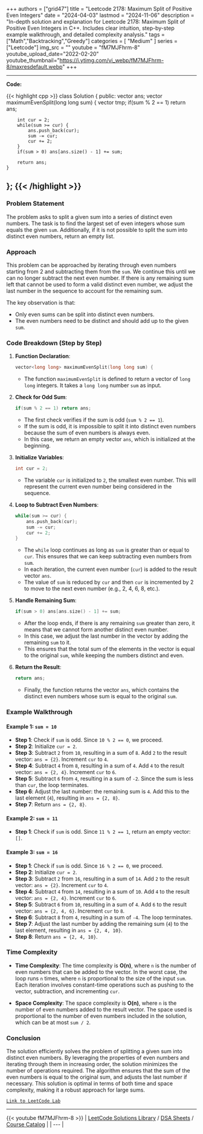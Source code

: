 
+++
authors = ["grid47"]
title = "Leetcode 2178: Maximum Split of Positive Even Integers"
date = "2024-04-03"
lastmod = "2024-11-06"
description = "In-depth solution and explanation for Leetcode 2178: Maximum Split of Positive Even Integers in C++. Includes clear intuition, step-by-step example walkthrough, and detailed complexity analysis."
tags = ["Math","Backtracking","Greedy"]
categories = [
    "Medium"
]
series = ["Leetcode"]
img_src = ""
youtube = "fM7MJFhrm-8"
youtube_upload_date="2022-02-20"
youtube_thumbnail="https://i.ytimg.com/vi_webp/fM7MJFhrm-8/maxresdefault.webp"
+++



---
**Code:**

{{< highlight cpp >}}
class Solution {
public:
    vector<long long> ans;
    vector<long long> maximumEvenSplit(long long sum) {
        vector<long long> tmp;
        if(sum % 2 == 1) return ans;
        
        int cur = 2;
        while(sum >= cur) {
            ans.push_back(cur);
            sum -= cur;
            cur += 2;
        }
        if(sum > 0) ans[ans.size() - 1] += sum;
        
        return ans;
    }
    
};
{{< /highlight >}}
---

### Problem Statement

The problem asks to split a given sum into a series of distinct even numbers. The task is to find the largest set of even integers whose sum equals the given `sum`. Additionally, if it is not possible to split the sum into distinct even numbers, return an empty list.

### Approach

This problem can be approached by iterating through even numbers starting from 2 and subtracting them from the `sum`. We continue this until we can no longer subtract the next even number. If there is any remaining sum left that cannot be used to form a valid distinct even number, we adjust the last number in the sequence to account for the remaining sum.

The key observation is that:
- Only even sums can be split into distinct even numbers.
- The even numbers need to be distinct and should add up to the given `sum`.

### Code Breakdown (Step by Step)

1. **Function Declaration**:
   ```cpp
   vector<long long> maximumEvenSplit(long long sum) {
   ```
   - The function `maximumEvenSplit` is defined to return a vector of `long long` integers. It takes a `long long` number `sum` as input.

2. **Check for Odd Sum**:
   ```cpp
   if(sum % 2 == 1) return ans;
   ```
   - The first check verifies if the sum is odd (`sum % 2 == 1`).
   - If the sum is odd, it is impossible to split it into distinct even numbers because the sum of even numbers is always even.
   - In this case, we return an empty vector `ans`, which is initialized at the beginning.

3. **Initialize Variables**:
   ```cpp
   int cur = 2;
   ```
   - The variable `cur` is initialized to `2`, the smallest even number. This will represent the current even number being considered in the sequence.

4. **Loop to Subtract Even Numbers**:
   ```cpp
   while(sum >= cur) {
       ans.push_back(cur);
       sum -= cur;
       cur += 2;
   }
   ```
   - The `while` loop continues as long as `sum` is greater than or equal to `cur`. This ensures that we can keep subtracting even numbers from `sum`.
   - In each iteration, the current even number (`cur`) is added to the result vector `ans`.
   - The value of `sum` is reduced by `cur` and then `cur` is incremented by 2 to move to the next even number (e.g., 2, 4, 6, 8, etc.).

5. **Handle Remaining Sum**:
   ```cpp
   if(sum > 0) ans[ans.size() - 1] += sum;
   ```
   - After the loop ends, if there is any remaining `sum` greater than zero, it means that we cannot form another distinct even number.
   - In this case, we adjust the last number in the vector by adding the remaining `sum` to it.
   - This ensures that the total sum of the elements in the vector is equal to the original `sum`, while keeping the numbers distinct and even.

6. **Return the Result**:
   ```cpp
   return ans;
   ```
   - Finally, the function returns the vector `ans`, which contains the distinct even numbers whose sum is equal to the original `sum`.

### Example Walkthrough

#### Example 1: `sum = 10`
- **Step 1**: Check if `sum` is odd. Since `10 % 2 == 0`, we proceed.
- **Step 2**: Initialize `cur = 2`.
- **Step 3**: Subtract `2` from `10`, resulting in a sum of `8`. Add `2` to the result vector: `ans = {2}`. Increment `cur` to `4`.
- **Step 4**: Subtract `4` from `8`, resulting in a sum of `4`. Add `4` to the result vector: `ans = {2, 4}`. Increment `cur` to `6`.
- **Step 5**: Subtract `6` from `4`, resulting in a sum of `-2`. Since the sum is less than `cur`, the loop terminates.
- **Step 6**: Adjust the last number: the remaining sum is `4`. Add this to the last element (`4`), resulting in `ans = {2, 8}`.
- **Step 7**: Return `ans = {2, 8}`.

#### Example 2: `sum = 11`
- **Step 1**: Check if `sum` is odd. Since `11 % 2 == 1`, return an empty vector: `[]`.

#### Example 3: `sum = 16`
- **Step 1**: Check if `sum` is odd. Since `16 % 2 == 0`, we proceed.
- **Step 2**: Initialize `cur = 2`.
- **Step 3**: Subtract `2` from `16`, resulting in a sum of `14`. Add `2` to the result vector: `ans = {2}`. Increment `cur` to `4`.
- **Step 4**: Subtract `4` from `14`, resulting in a sum of `10`. Add `4` to the result vector: `ans = {2, 4}`. Increment `cur` to `6`.
- **Step 5**: Subtract `6` from `10`, resulting in a sum of `4`. Add `6` to the result vector: `ans = {2, 4, 6}`. Increment `cur` to `8`.
- **Step 6**: Subtract `8` from `4`, resulting in a sum of `-4`. The loop terminates.
- **Step 7**: Adjust the last number by adding the remaining sum (`4`) to the last element, resulting in `ans = {2, 4, 10}`.
- **Step 8**: Return `ans = {2, 4, 10}`.

### Time Complexity

- **Time Complexity**: The time complexity is **O(n)**, where `n` is the number of even numbers that can be added to the vector. In the worst case, the loop runs `n` times, where `n` is proportional to the size of the input `sum`. Each iteration involves constant-time operations such as pushing to the vector, subtraction, and incrementing `cur`.

- **Space Complexity**: The space complexity is **O(n)**, where `n` is the number of even numbers added to the result vector. The space used is proportional to the number of even numbers included in the solution, which can be at most `sum / 2`.

### Conclusion

The solution efficiently solves the problem of splitting a given sum into distinct even numbers. By leveraging the properties of even numbers and iterating through them in increasing order, the solution minimizes the number of operations required. The algorithm ensures that the sum of the even numbers is equal to the original sum, and adjusts the last number if necessary. This solution is optimal in terms of both time and space complexity, making it a robust approach for large sums.

[`Link to LeetCode Lab`](https://leetcode.com/problems/maximum-split-of-positive-even-integers/description/)

---
{{< youtube fM7MJFhrm-8 >}}
| [LeetCode Solutions Library](https://grid47.xyz/leetcode/) / [DSA Sheets](https://grid47.xyz/sheets/) / [Course Catalog](https://grid47.xyz/courses/) |
| --- |
